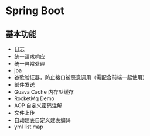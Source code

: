 # Spring Boot

## 基本功能

- 日志
- 统一请求响应
- 统一异常处理
- jpa
- 谷歌验证器，防止接口被恶意调用（需配合前端一起使用）
- 邮件发送
- Guava Cache 内存型缓存
- RocketMq Demo
- AOP 自定义密码注解
- 文件上传
- 自动建表自定义建表编码
- yml list map
